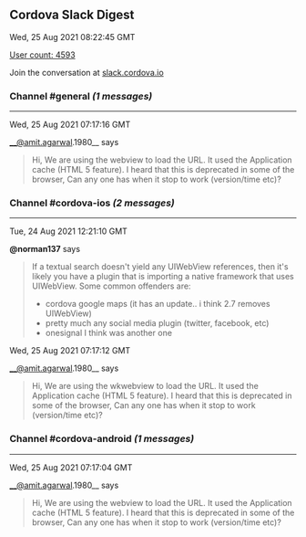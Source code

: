 ## Cordova Slack Digest
Wed, 25 Aug 2021 08:22:45 GMT

[User count: 4593](https://cordova.slack.com/)


Join the conversation at [slack.cordova.io](http://slack.cordova.io/)

### __Channel #general__ _(1 messages)_
---

Wed, 25 Aug 2021 07:17:16 GMT

__@amit.agarwal.1980__ says 
> Hi, We are using the webview to load the URL. It used the Application cache (HTML 5 feature). I heard that this is  deprecated in some of the browser, Can any one has  when it stop to work (version/time etc)?
> 

### __Channel #cordova-ios__ _(2 messages)_
---

Tue, 24 Aug 2021 12:21:10 GMT

__@norman137__ says 
> If a textual search doesn't yield any UIWebView references, then it's likely you have a plugin that is importing a native framework that uses UIWebView. Some common offenders are:
> - cordova google maps (it has an update.. i think 2.7 removes UIWebView)
> - pretty much any social media plugin (twitter, facebook, etc)
> - onesignal I think was another one
> 

Wed, 25 Aug 2021 07:17:12 GMT

__@amit.agarwal.1980__ says 
> Hi, We are using the wkwebview to load the URL. It used the Application cache (HTML 5 feature). I heard that this is  deprecated in some of the browser, Can any one has  when it stop to work (version/time etc)?
> 

### __Channel #cordova-android__ _(1 messages)_
---

Wed, 25 Aug 2021 07:17:04 GMT

__@amit.agarwal.1980__ says 
> Hi, We are using the webview to load the URL. It used the Application cache (HTML 5 feature). I heard that this is  deprecated in some of the browser, Can any one has  when it stop to work (version/time etc)?
> 
